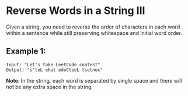 # Reverse Words in a String III

Given a string, you need to reverse the order of characters in each word within
a sentence while still preserving whitespace and initial word order.

## Example 1:

```
Input: "Let's take LeetCode contest"
Output: "s'teL ekat edoCteeL tsetnoc"
```

**Note**: In the string, each word is separated by single space and there will
not be any extra space in the string.
